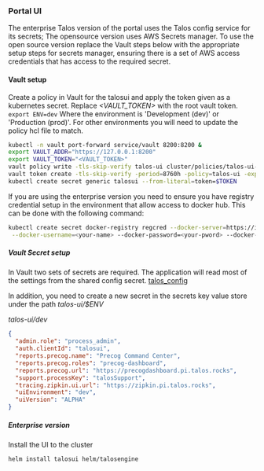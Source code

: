 ### Portal UI

The enterprise Talos version of the portal uses the Talos config service for its secrets; The opensource
version uses AWS Secrets manager. To use the open source version replace the Vault steps below with the appropriate
setup steps for secrets manager, ensuring there is a set of AWS access credentials that has access to the required 
secret.


#### Vault setup

Create a policy in Vault for the talosui and apply the token given as a kubernetes secret. 
Replace *<VAULT_TOKEN>* with the root vault token. `export ENV=dev` Where the environment is 'Development (dev)' or 
'Production (prod)'. For other environments you will need to update the policy hcl file to match.

```bash
kubectl -n vault port-forward service/vault 8200:8200 &
export VAULT_ADDR="https://127.0.0.1:8200"
export VAULT_TOKEN="<VAULT_TOKEN>"
vault policy write -tls-skip-verify talos-ui cluster/policies/talos-ui-${ENV}.hcl
vault token create -tls-skip-verify -period=8760h -policy=talos-ui -explicit-max-ttl=8760h
kubectl create secret generic talosui --from-literal=token=$TOKEN
```


If you are using the enterprise version you need to ensure you have registry credential setup in the environment that
allow access to docker hub. This can be done with the following command:

```bash
kubectl create secret docker-registry regcred --docker-server=https://index.docker.io/v1/ \
 --docker-username=<your-name> --docker-password=<your-pword> --docker-email=<your-email>
```

##### Vault Secret setup

In Vault two sets of secrets are required. The application will read most of the settings from the shared config secret.
[talos_config](talos_config.md)

In addition, you need to create a new secret in the secrets key value store under the path
*talos-ui/$ENV* 


*talos-ui/dev*
```json
{
  "admin.role": "process_admin",
  "auth.clientId": "talosui",
  "reports.precog.name": "Precog Command Center",
  "reports.precog.roles": "precog-dashboard",
  "reports.precog.url": "https://precogdashboard.pi.talos.rocks",
  "support.processKey": "talosSupport",
  "tracing.zipkin.ui.url": "https://zipkin.pi.talos.rocks",
  "uiEnvironment": "dev",
  "uiVersion": "ALPHA"
}
```


##### Enterprise version


Install the UI to the cluster

```bash
helm install talosui helm/talosengine
```
